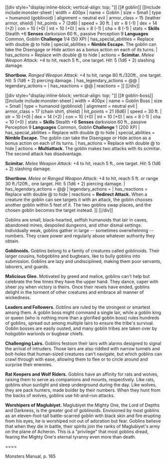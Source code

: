 [[div style="display:inline-block; vertical-align: top; "]]
[[# goblin]]
[[include include:monster-sheet
| width = 400px
| name = Goblin
| size = Small
| type = humanoid (goblinoid)
| alignment = neutral evil
| armor_class = 15 (leather armor, shield)
| hit_points = 7 (2d6)
| speed = 30 ft.
| str = 8 (-1)
| dex = 14 (+2)
| con = 10 (+0)
| int = 10 (+0)
| wis = 8 (-1)
| cha = 8 (-1)
| stats = **Skills** Stealth +6
**Senses** darkvision 60 ft., passive Perception 9
**Languages** Common, Goblin
**Challenge** 1/4 (50 XP)
| has_special_abilities = Replace with double @ to hide
| special_abilities = **Nimble Escape.** The goblin can take the Disengage or Hide action as a bonus action on each of its turns.
| has_actions = Replace with double @ to hide
| actions = **Scimitar.** *Melee Weapon Attack:* +4 to hit, reach 5 ft., one target. *Hit:* 5 (1d6 + 2) slashing damage.

**Shortbow.** *Ranged Weapon Attack:* +4 to hit, range 80 ft./320ft., one target. *Hit:* 5 (1d6 + 2) piercing damage.
| has_legendary_actions = @@
| legendary_actions =
| has_reactions = @@
| reactions =
]]
[[/div]]

[[div style="display:inline-block; vertical-align: top; "]]
[[# goblin-boss]]
[[include include:monster-sheet
| width = 400px
| name = Goblin Boss
| size = Small
| type = humanoid (goblinoid)
| alignment = neutral evil
| armor_class = 17 (chain shirt, shield)
| hit_points = 21 (6d6)
| speed = 30 ft.
| str = 10 (+0)
| dex = 14 (+2)
| con = 10 (+0)
| int = 10 (+0)
| wis = 8 (-1)
| cha = 10 (+0)
| stats = **Skills** Stealth +6
**Senses** darkvision 60 ft., passive Perception 9
**Languages** Common, Goblin
**Challenge** 1 (200 XP)
| has_special_abilities = Replace with double @ to hide
| special_abilities = **Nimble Escape.** The goblin can take the Disengage or Hide action as a bonus action on each of its turns.
| has_actions = Replace with double @ to hide
| actions = **Multiattack.** The goblin makes two attacks with its scimitar. The second attack has disadvantage.

**Scimitar.** *Melee Weapon Attack:* +4 to hit, reach 5 ft., one target. *Hit:* 5 (1d6 + 2) slashing damage.

**Shortbow.** *Melee or Ranged Weapon Attack:* +4 to hit, reach 5 ft. or range 30 ft./120ft., one target. *Hit:* 5 (1d6 + 2) piercing damage.
| has_legendary_actions = @@
| legendary_actions =
| has_reactions = Replace with double @ to hide
| reactions = **Redirect Attack.** When a creature the goblin can see targets it with an attack, the goblin chooses another goblin within 5 feet of it. The two goblins swap places, and the chosen goblin becomes the target instead.
]]
[[/div]]

Goblins are small, black-hearted, selfish humanoids that lair in caves, abandoned mines, despoiled dungeons, and other dismal settings. Individually weak, goblins gather in large -- sometimes overwhelming -- numbers. They crave power and regularly abuse whatever authority they obtain.

**Goblinoids.** Goblins belong to a family of creatures called goblinoids. Their larger cousins, hobgoblins and bugbears, like to bully goblins into submission. Goblins are lazy and undisciplined, making them poor servants, laborers, and guards.

**Malicious Glee.** Motivated by greed and malice, goblins can't help but celebrate the few times they have the upper hand. They dance, caper with sheer joy when victory is theirs. Once their revels have ended, goblins delight in the torment of other creatures and embrace all manner of wickedness.

**Leaders and Followers.** Goblins are ruled by the strongest or smartest among them. A goblin boss might command a single lair, while a goblin king or queen (who is nothing more than a glorified goblin boss) rules hundreds of goblins, spread out among multiple lairs to ensure the tribe's survival. Goblin bosses are easily ousted, and many goblin tribes are taken over by hobgoblin warlords or bugbear chiefs.

**Challenging Lairs.** Goblins festoon their lairs with alarms designed to signal the arrival of intruders. Those lairs are also riddled with narrow tunnels and bolt-holes that human-sized creatures can't navigate, but which goblins can crawl through with ease, allowing them to flee or to circle around and surprise their enemies.

**Rat Keepers and Wolf Riders.** Goblins have an affinity for rats and wolves, raising them to serve as companions and mounts, respectively. Like rats, goblins shun sunlight and sleep underground during the day. Like wolves, they are pack hunters, made bolder by their numbers. When they hunt from the backs of wolves, goblins use hit-and-run attacks.

**Worshipers of Maglubiyet.** Maglubiyet the Mighty One, the Lord of Depths and Darkness, is the greater god of goblinoids. Envisioned by most goblins as an eleven-foot-tall battle-scarred goblin with black skin and fire erupting from his eyes, he is worshiped not out of adoration but fear. Goblins believe that when they die in battle, their spirits join the ranks of Maglubiyet's army on the plane of Acheron. This is a "privilege" that most goblins dread, fearing the Mighty One's eternal tyranny even more than death.

====

Monsters Manual, p. 165